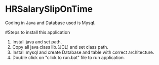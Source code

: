 # HRSalarySlipOnTime
Coding in Java and Database used is Mysql.

#Steps to install this application
1. Install java and set path.
2. Copy all java class lib.(JCL) and set class path.
3. Install mysql and create Database and table with correct architecture.
4. Double click on "click to run.bat" file to run application.
